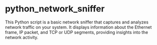 # python_network_sniffer
This Python script is a basic network sniffer that captures and analyzes network traffic on your system. It displays information about the Ethernet frame, IP packet, and TCP or UDP segments, providing insights into the network activity.
